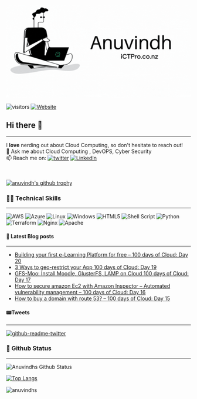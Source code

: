 

<p align=”center”>
<img width=”200" height=”200" src=./assets/banner5.gif alt=”my banner”>
</p>

![visitors](https://visitor-badge.glitch.me/badge?page_id=anuvindhs)  [![Website](https://img.shields.io/website?label=Community&up_message=ictpro.co.nz&url=https%3A%2F%2Fictpro.co.nz)](https://ictpro.co.nz)


## Hi there 👋
----
I **love** nerding out about Cloud Computing, so don't hesitate to reach out!</br>
💬 Ask me about Cloud Computing , DevOPS, Cyber Security </br>
📫 Reach me on: [![twitter](https://img.shields.io/badge/twitter-1DA1F2?style=for-the-badge&logo=twitter&logoColor=white)](https://twitter.com/anuvindhs)  [![LinkedIn](https://img.shields.io/badge/linkedin-%230077B5.svg?style=for-the-badge&logo=linkedin&logoColor=white)](https://whttps//www.linkedin.com/in/anuvindhs)

</br>

[![anuvindh's github trophy](https://github-profile-trophy.vercel.app/?username=anuvindhs&row=1)](https://github.com/anuvindhs/)

###  👨‍💻 Technical Skills
------
![AWS](https://img.shields.io/badge/AWS-%23FF9900.svg?style=for-the-badge&logo=amazon-aws&logoColor=white) ![Azure](https://img.shields.io/badge/azure-%230072C6.svg?style=for-the-badge&logo=microsoftazure&logoColor=white) ![Linux](https://img.shields.io/badge/Linux-FCC624?style=for-the-badge&logo=linux&logoColor=black) ![Windows](https://img.shields.io/badge/Windows-0078D6?style=for-the-badge&logo=windows&logoColor=white) ![HTML5](https://img.shields.io/badge/html5-%23E34F26.svg?style=for-the-badge&logo=html5&logoColor=white) ![Shell Script](https://img.shields.io/badge/shell_script-%23121011.svg?style=for-the-badge&logo=gnu-bash&logoColor=white) ![Python](https://img.shields.io/badge/python-3670A0?style=for-the-badge&logo=python&logoColor=ffdd54) ![Terraform](https://img.shields.io/badge/terraform-%235835CC.svg?style=for-the-badge&logo=terraform&logoColor=white) ![Nginx](https://img.shields.io/badge/nginx-%23009639.svg?style=for-the-badge&logo=nginx&logoColor=white)  ![Apache](https://img.shields.io/badge/apache-%23D42029.svg?style=for-the-badge&logo=apache&logoColor=white) 



#### 📘 Latest Blog posts
----
<!-- BLOG-POST-LIST:START -->
- [Building your first e-Learning Platform for free – 100 days of Cloud: Day 20](https://ictpro.co.nz/building-your-first-e-learning-platform-for-free-100-days-of-cloud-day-20/?utm_source=rss&utm_medium=rss&utm_campaign=building-your-first-e-learning-platform-for-free-100-days-of-cloud-day-20)
- [3 Ways to geo-restrict your App 100 days of Cloud: Day 19](https://ictpro.co.nz/3-ways-to-geo-restrict-your-app/?utm_source=rss&utm_medium=rss&utm_campaign=3-ways-to-geo-restrict-your-app)
- [GFS-Moo: Install Moodle, GlusterFS, LAMP on Cloud 100 days of Cloud: Day 17](https://ictpro.co.nz/gfs-moo-install-moodle-glusterfs-lamp-on-cloud-100-days-of-cloud-day-17/?utm_source=rss&utm_medium=rss&utm_campaign=gfs-moo-install-moodle-glusterfs-lamp-on-cloud-100-days-of-cloud-day-17)
- [How to secure amazon Ec2 with Amazon Inspector – Automated  vulnerability management – 100 days of Cloud: Day 16](https://ictpro.co.nz/how-to-secure-amazon-ec2-with-amazon-inspector-automated-vulnerability-management-100-days-of-cloud-day-16/?utm_source=rss&utm_medium=rss&utm_campaign=how-to-secure-amazon-ec2-with-amazon-inspector-automated-vulnerability-management-100-days-of-cloud-day-16)
- [How to buy a domain with route 53? – 100 days of Cloud: Day 15](https://ictpro.co.nz/how-to-buy-a-domain-with-route-53-100-days-of-cloud-day-15/?utm_source=rss&utm_medium=rss&utm_campaign=how-to-buy-a-domain-with-route-53-100-days-of-cloud-day-15)
<!-- BLOG-POST-LIST:END --> 

#### 📟Tweets
----
[![github-readme-twitter](https://github-readme-twitter.gazf.vercel.app/api?id=anuvindhs)](https://twitter.com/anuvindhs/)


### 📝 Github Status
--------------


![Anuvindhs Github Status](https://github-readme-stats.vercel.app/api?username=anuvindhs&hide=contribs,prs&show_icons=true&theme=dar)

[![Top Langs](https://github-readme-stats.vercel.app/api/top-langs/?username=anuvindhs&layout=compact&theme=dar)](https://github.com/anuvindhs)

<p><img align="center" src="https://github-readme-streak-stats.herokuapp.com/?user=anuvindhs&" alt="anuvindhs" /></p>
<figure class="video_container">
